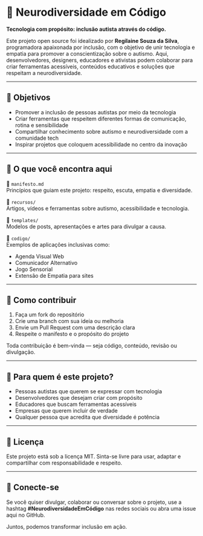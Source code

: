 # 🧠 Neurodiversidade em Código

**Tecnologia com propósito: inclusão autista através do código.**

Este projeto open source foi idealizado por **Regilaine Souza da Silva**, programadora apaixonada por inclusão, com o objetivo de unir tecnologia e empatia para promover a conscientização sobre o autismo. Aqui, desenvolvedores, designers, educadores e ativistas podem colaborar para criar ferramentas acessíveis, conteúdos educativos e soluções que respeitam a neurodiversidade.

---

## 🎯 Objetivos

- Promover a inclusão de pessoas autistas por meio da tecnologia
- Criar ferramentas que respeitem diferentes formas de comunicação, rotina e sensibilidade
- Compartilhar conhecimento sobre autismo e neurodiversidade com a comunidade tech
- Inspirar projetos que coloquem acessibilidade no centro da inovação

---

## 🧩 O que você encontra aqui

📁 `manifesto.md`  
Princípios que guiam este projeto: respeito, escuta, empatia e diversidade.

📁 `recursos/`  
Artigos, vídeos e ferramentas sobre autismo, acessibilidade e tecnologia.

📁 `templates/`  
Modelos de posts, apresentações e artes para divulgar a causa.

📁 `codigo/`  
Exemplos de aplicações inclusivas como:
- Agenda Visual Web
- Comunicador Alternativo
- Jogo Sensorial
- Extensão de Empatia para sites

---

## 🚀 Como contribuir

1. Faça um fork do repositório
2. Crie uma branch com sua ideia ou melhoria
3. Envie um Pull Request com uma descrição clara
4. Respeite o manifesto e o propósito do projeto

Toda contribuição é bem-vinda — seja código, conteúdo, revisão ou divulgação.

---

## 💬 Para quem é este projeto?

- Pessoas autistas que querem se expressar com tecnologia
- Desenvolvedores que desejam criar com propósito
- Educadores que buscam ferramentas acessíveis
- Empresas que querem incluir de verdade
- Qualquer pessoa que acredita que diversidade é potência

---

## 📜 Licença

Este projeto está sob a licença MIT. Sinta-se livre para usar, adaptar e compartilhar com responsabilidade e respeito.

---

## 📣 Conecte-se

Se você quiser divulgar, colaborar ou conversar sobre o projeto, use a hashtag **#NeurodiversidadeEmCódigo** nas redes sociais ou abra uma issue aqui no GitHub.

Juntos, podemos transformar inclusão em ação.
